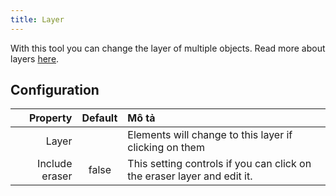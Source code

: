 ```yaml
---
title: Layer
---
```


With this tool you can change the layer of multiple objects. Read more about layers [here](../layers.md).

## Configuration

|       Property | Default | Mô tả                                                                   |
| --------------:|:-------:|:----------------------------------------------------------------------- |
|          Layer |         | Elements will change to this layer if clicking on them                  |
| Include eraser |  false  | This setting controls if you can click on the eraser layer and edit it. |
